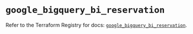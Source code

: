 # `google_bigquery_bi_reservation`

Refer to the Terraform Registry for docs: [`google_bigquery_bi_reservation`](https://registry.terraform.io/providers/hashicorp/google/5.31.1/docs/resources/bigquery_bi_reservation).
